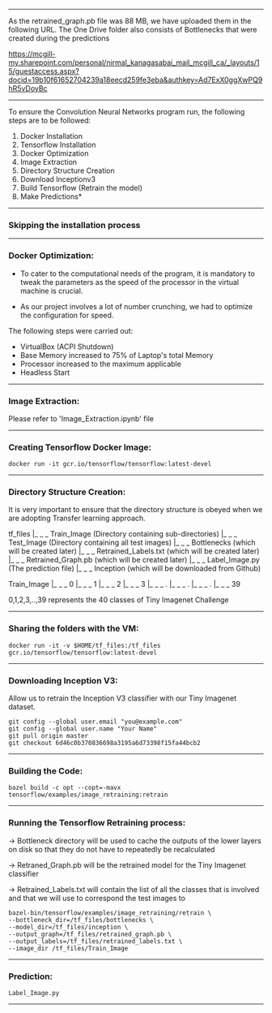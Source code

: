 
****************************************************************************************************************************************

As the retrained_graph.pb file was 88 MB, we have uploaded them in the following URL.
The One Drive folder also consists of Bottlenecks that were created during the predictions

https://mcgill-my.sharepoint.com/personal/nirmal_kanagasabai_mail_mcgill_ca/_layouts/15/guestaccess.aspx?docid=19b10f61652704239a18eecd259fe3eba&authkey=Ad7ExX0ggXwPQ9hR5vDoyBc

****************************************************************************************************************************************


To ensure the Convolution Neural Networks program run, the following steps are to be followed:

1) Docker Installation
2) Tensorflow Installation
3) Docker Optimization
4) Image Extraction
5) Directory Structure Creation
6) Download Inceptionv3
7) Build Tensorflow (Retrain the model)
8) Make Predictions*

--------------------------------------------------------------------------------------------------------------------------------------

### Skipping the installation process

--------------------------------------------------------------------------------------------------------------------------------------

### Docker Optimization:

- To cater to the computational needs of the program, it is mandatory to tweak the parameters as the speed of the processor in the virtual machine is crucial.

- As our project involves a lot of number crunching, we had to optimize the configuration for speed.

The following steps were carried out:

- VirtualBox (ACPI Shutdown)
- Base Memory increased to 75% of Laptop's total Memory
- Processor increased to the maximum applicable
- Headless Start

--------------------------------------------------------------------------------------------------------------------------------------

### Image Extraction:

Please refer to 'Image_Extraction.ipynb' file

--------------------------------------------------------------------------------------------------------------------------------------

### Creating Tensorflow Docker Image:

```
docker run -it gcr.io/tensorflow/tensorflow:latest-devel
```


--------------------------------------------------------------------------------------------------------------------------------------

### Directory Structure Creation:

It is very important to ensure that the directory structure is obeyed when we are adopting Transfer learning approach.

tf_files
   |_ _ _ Train_Image (Directory containing sub-directories)
   |_ _ _ Test_Image (Directory containing all test images)
   |_ _ _ Bottlenecks (which will be created later)
   |_ _ _ Retrained_Labels.txt (which will be created later)
   |_ _ _ Retrained_Graph.pb (which will be created later)
   |_ _ _ Label_Image.py (The prediction file)
   |_ _ _ Inception (which will be downloaded from Github)

Train_Image
   |_ _ _ 0
   |_ _ _ 1
   |_ _ _ 2
   |_ _ _ 3
   |_ _ _ .
   |_ _ _ .
   |_ _ _ .
   |_ _ _ 39

0,1,2,3,..,39 represents the 40 classes of Tiny Imagenet Challenge

--------------------------------------------------------------------------------------------------------------------------------------

### Sharing the folders with the VM:
```
docker run -it -v $HOME/tf_files:/tf_files gcr.io/tensorflow/tensorflow:latest-devel
```


--------------------------------------------------------------------------------------------------------------------------------------

### Downloading Inception V3:

Allow us to retrain the Inception V3 classifier with our Tiny Imagenet dataset.
```
git config --global user.email "you@example.com"
git config --global user.name "Your Name"
git pull origin master
git checkout 6d46c0b370836698a3195a6d73398f15fa44bcb2
```


--------------------------------------------------------------------------------------------------------------------------------------

### Building the Code:
```
bazel build -c opt --copt=-mavx tensorflow/examples/image_retraining:retrain
```

--------------------------------------------------------------------------------------------------------------------------------------

### Running the Tensorflow Retraining process:

-> Bottleneck directory will be used to cache the outputs of the lower layers on disk so that they do not have to repeatedly be recalculated

-> Retraned_Graph.pb will be the retrained model for the Tiny Imagenet classifier

-> Retrained_Labels.txt will contain the list of all the classes that is involved and that we will use to correspond the test images to

```
bazel-bin/tensorflow/examples/image_retraining/retrain \
--bottleneck_dir=/tf_files/bottlenecks \
--model_dir=/tf_files/inception \
--output_graph=/tf_files/retrained_graph.pb \
--output_labels=/tf_files/retrained_labels.txt \
--image_dir /tf_files/Train_Image
```


--------------------------------------------------------------------------------------------------------------------------------------

### Prediction:
```
Label_Image.py
```
--------------------------------------------------------------------------------------------------------------------------------------
